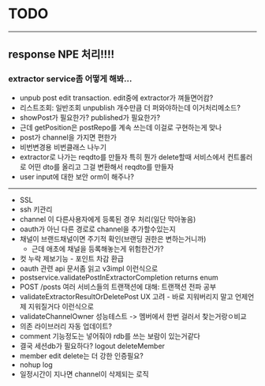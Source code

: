 # TODO

---

## response NPE 처리!!!!

### extractor service좀 어떻게 해봐...

- unpub post edit transaction. edit중에 extractor가 껴들면어캄?
- 리스트조회: 일반조회 unpublish 개수만큼 더 퍼와야하는데 이거처리메소드?
- showPost가 필요한가? published가 필요한가?
- 근데 getPosition은 postRepo를 계속 쓰는데 이걸로 구현하는게 맞나
- post가 channel을 가지면 편한가
- 비번변경용 비번클래스 나누기
- extractor로 나가는 reqdto를 만들자 특히 뭔가 delete할때 서비스에서 컨트롤러로 어떤 dto를 올리고 그걸 변환해서 reqdto를 만들자
- user input에 대한 보안 orm이 해주나?

---

- SSL
- ssh 키관리
- channel 이 다른사용자에게 등록된 경우 처리(일단 막아놓음)
- oauth가 아닌 다른 경로로 channel을 추가할수있는지
- 채널이 브랜드채널이면 주기적 확인(브랜딩 권한은 변하는거니까)
    - 근데 애초에 채널을 등록해놓는게 위험한건가?
- 컷 누락 제보기능 - 포인트 차감 환급
- oauth 관련 api 문서좀 읽고 v3impl 이런식으로
- postservice.validatePostInExtractorCompletion returns enum
- POST /posts 여러 서비스들의 트랜잭션에 대해: 트랜잭션 전파 공부
- validateExtractorResultOrDeletePost UX 고려 - 바로 지워버리지 말고 언제언제 지워질거다 이런식으로
- validateChannelOwner 성능테스트 -> 멤버에서 한번 걸러서 찾는거랑ㅇ비교
- 의존 라이브러리 자동 업데이트?
- comment 기능정도는 넣어줘야 rdb를 쓰는 보람이 있는거같다
- 결국 세션db가 필요하다? logout deleteMember
- member edit delete는 더 강한 인증필요?
- nohup log
- 일정시간이 지나면 channel이 삭제되는 로직

 